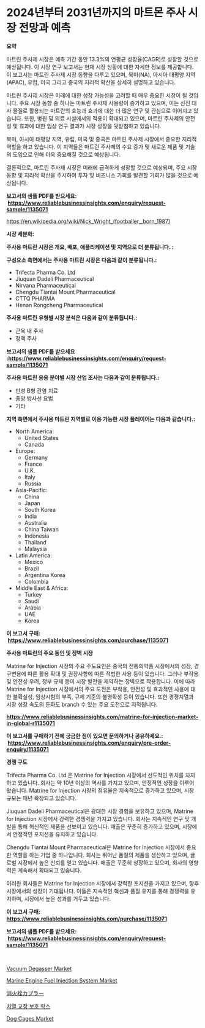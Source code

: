 <p><h1>2024년부터 2031년까지의 마트몬 주사 시장 전망과 예측</h1></p><p><strong>요약</strong></p>
<p><p>마트린 주사제 시장은 예측 기간 동안 13.3%의 연평균 성장율(CAGR)로 성장할 것으로 예상됩니다. 이 시장 연구 보고서는 현재 시장 상황에 대한 자세한 정보를 제공합니다. 이 보고서는 마트린 주사제 시장 동향을 다루고 있으며, 북미(NA), 아시아 태평양 지역(APAC), 유럽, 미국 그리고 중국의 지리적 확산을 상세히 설명하고 있습니다.</p><p>마트린 주사제 시장은 미래에 대한 성장 가능성을 고려할 때 매우 중요한 시장이 될 것입니다. 주요 시장 동향 중 하나는 마트린 주사제 사용량이 증가하고 있으며, 이는 신진 대사 물질로 활용되는 마트린의 효능과 효과에 대한 더 많은 연구 및 관심으로 이어지고 있습니다. 또한, 병원 및 의료 시설에서의 적용이 확대되고 있으며, 마트린 주사제의 안전성 및 효과에 대한 임상 연구 결과가 시장 성장을 뒷받침하고 있습니다.</p><p>북미, 아시아 태평양 지역, 유럽, 미국 및 중국은 마트린 주사제 시장에서 중요한 지리적 역할을 하고 있습니다. 이 지역들은 마트린 주사제의 수요 증가 및 새로운 제품 및 기술의 도입으로 인해 더욱 중요해질 것으로 예상됩니다.</p><p>결론적으로, 마트린 주사제 시장은 미래에 급격하게 성장할 것으로 예상되며, 주요 시장 동향 및 지리적 확산을 주시하여 투자 및 비즈니스 기회를 발견할 기회가 많을 것으로 예상됩니다.</p></p>
<p><strong>보고서의 샘플 PDF를 받으세요: &nbsp;<a href="https://www.reliablebusinessinsights.com/enquiry/request-sample/1135071">https://www.reliablebusinessinsights.com/enquiry/request-sample/1135071</a></strong></p>
<p><a href="https://en.wikipedia.org/wiki/Nick_Wright_(footballer,_born_1987)">https://en.wikipedia.org/wiki/Nick_Wright_(footballer,_born_1987)</a></p>
<p><strong>시장 세분화:</strong></p>
<p><strong> 주사용 마트린 시장은 개요, 배포, 애플리케이션 및 지역으로 더 분류됩니다. :</strong></p>
<p><strong>구성요소 측면에서는 주사용 마트린 시장은 다음과 같이 분류됩니다.:</strong></p>
<p><ul><li>Trifecta Pharma Co. Ltd</li><li>Jiuquan Dadeli Pharmaceutical</li><li>Nirvana Pharmaceutical</li><li>Chengdu Tiantai Mount Pharmaceutical</li><li>CTTQ PHARMA</li><li>Henan Rongcheng Pharmaceutical</li></ul></p>
<p><strong> 주사용 마트린 유형별 시장 분석은 다음과 같이 분류됩니다.:</strong></p>
<p><ul><li>근육 내 주사</li><li>정맥 주사</li></ul></p>
<p><strong>보고서의 샘플 PDF를 받으세요 :<a href="https://www.reliablebusinessinsights.com/enquiry/request-sample/1135071">https://www.reliablebusinessinsights.com/enquiry/request-sample/1135071</a></strong></p>
<p><strong> 주사용 마트린 응용 분야별 시장 산업 조사는 다음과 같이 분류됩니다.:</strong></p>
<p><ul><li>만성 B형 간염 치료</li><li>종양 방사선 요법</li><li>기타</li></ul></p>
<p><strong>지역 측면에서 주사용 마트린 지역별로 이용 가능한 시장 플레이어는 다음과 같습니다.:</strong></p>
<p><ul>
    <li>
        North America:
        <ul>
            <li>United States</li>
            <li>Canada</li>
        </ul>
    </li>
    <li>
        Europe:
        <ul>
            <li>Germany</li>
            <li>France</li>
            <li>U.K.</li>
            <li>Italy</li>
            <li>Russia</li>
        </ul>
    </li>
    <li>
        Asia-Pacific:
        <ul>
            <li>China</li>
            <li>Japan</li>
            <li>South Korea</li>
            <li>India</li>
            <li>Australia</li>
            <li>China Taiwan</li>
            <li>Indonesia</li>
            <li>Thailand</li>
            <li>Malaysia</li>
        </ul>
    </li>
    <li>
        Latin America:
        <ul>
            <li>Mexico</li>
            <li>Brazil</li>
            <li>Argentina Korea</li>
            <li>Colombia</li>
        </ul>
    </li>
    <li>
        Middle East & Africa:
        <ul>
            <li>Turkey</li>
            <li>Saudi</li>
            <li>Arabia</li>
            <li>UAE</li>
            <li>Korea</li>
        </ul>
    </li>
    </ul></p>
<p><strong>이 보고서 구매: &nbsp;<a href="https://www.reliablebusinessinsights.com/purchase/1135071">https://www.reliablebusinessinsights.com/purchase/1135071</a></strong></p>
<p><strong>주사용 마트린의 주요 동인 및 장벽 시장</strong></p>
<p><p>Matrine for Injection 시장의 주요 주도요인은 중국의 전통의약품 시장에서의 성장, 경구변용에 따른 활용 확대 및 권장사항에 따른 적법한 사용 등이 있습니다. 그러나 부작용 및 안전성 우려, 정부 규제 등이 시장 발전을 제약하는 장벽으로 작용합니다. 이에 따라 Matrine for Injection 시장에서의 주요 도전은 부작용, 안전성 및 효과적인 사용에 대한 불확실성, 임상시험의 부족, 규제 기준의 불명확성 등이 있습니다. 또한 경쟁치열과 시장 성장 속도의 둔화도 branch 수 있는 주요 도전으로 지적됩니다.</p></p>
<p><strong><a href="https://www.reliablebusinessinsights.com/matrine-for-injection-market-in-global-r1135071">https://www.reliablebusinessinsights.com/matrine-for-injection-market-in-global-r1135071</a></strong></p>
<p><strong>이 보고서를 구매하기 전에 궁금한 점이 있으면 문의하거나 공유하세요.: &nbsp;<a href="https://www.reliablebusinessinsights.com/enquiry/pre-order-enquiry/1135071">https://www.reliablebusinessinsights.com/enquiry/pre-order-enquiry/1135071</a></strong></p>
<p><strong>경쟁 구도</strong></p>
<p><p>Trifecta Pharma Co. Ltd.은 Matrine for Injection 시장에서 선도적인 위치를 차지하고 있습니다. 회사는 약 10년 이상의 역사를 가지고 있으며, 안정적인 성장을 이루어 왔습니다. Matrine for Injection 시장의 점유율은 지속적으로 증가하고 있으며, 시장 규모는 매년 확장되고 있습니다.</p><p>Jiuquan Dadeli Pharmaceutical은 광대한 시장 경험을 보유하고 있으며, Matrine for Injection 시장에서 강력한 경쟁력을 가지고 있습니다. 회사는 지속적인 연구 및 개발을 통해 혁신적인 제품을 선보이고 있습니다. 매출은 꾸준히 증가하고 있으며, 시장에서 안정적인 포지션을 유지하고 있습니다.</p><p>Chengdu Tiantai Mount Pharmaceutical은 Matrine for Injection 시장에서 중요한 역할을 하는 기업 중 하나입니다. 회사는 뛰어난 품질의 제품을 생산하고 있으며, 글로벌 시장에서 높은 신뢰를 얻고 있습니다. 매출은 꾸준히 성장하고 있으며, 회사의 영향력은 계속해서 확대되고 있습니다.</p><p>이러한 회사들은 Matrine for Injection 시장에서 강력한 포지션을 가지고 있으며, 향후 시장에서의 성장이 기대됩니다. 이들은 지속적인 혁신과 품질 유지를 통해 경쟁력을 유지하며, 시장에서 높은 성과를 거두고 있습니다.</p></p>
<p><strong>이 보고서 구매: &nbsp; <a href="https://www.reliablebusinessinsights.com/purchase/1135071">https://www.reliablebusinessinsights.com/purchase/1135071</a></strong></p>
<p><strong>보고서의 샘플 PDF를 받으세요: &nbsp;<a href="https://www.reliablebusinessinsights.com/enquiry/request-sample/1135071">https://www.reliablebusinessinsights.com/enquiry/request-sample/1135071</a></strong><strong></strong></p>
<p>&nbsp;</p>
<p><p><a href="https://issuu.com/reportprime-2/docs/vacuum-degasser-market-size-2030.pptx">Vacuum Degasser Market</a></p><p><a href="https://issuu.com/reportprime-2/docs/marine-engine-fuel-injection-system-market-size-20">Marine Engine Fuel Injection System Market</a></p><p><a href="https://github.com/CieloStamm/Market-Research-Report-List-1/blob/main/9703555145528.md">消火栓カプラー</a></p><p><a href="https://github.com/Marcosoenrt565736/Market-Research-Report-List-1/blob/main/6130692153852.md">치열 교정 보호 왁스</a></p><p><a href="https://github.com/edytherolanlouisejk1miz0wig/Market-Research-Report-List-3/blob/main/dog-cages-market.md">Dog Cages Market</a></p></p>
